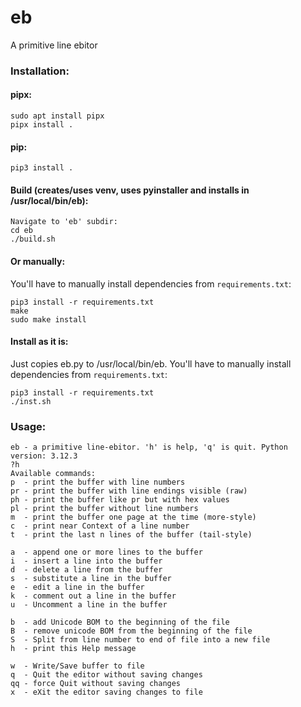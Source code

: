 # eb
A primitive line ebitor
### Installation:
#### pipx:
```
sudo apt install pipx
pipx install .
```
#### pip:
```
pip3 install .
```
#### Build (creates/uses venv, uses pyinstaller and installs in /usr/local/bin/eb):
```
Navigate to 'eb' subdir:
cd eb
./build.sh
```
#### Or manually:
You'll have to manually install dependencies from ```requirements.txt```:
```
pip3 install -r requirements.txt
make
sudo make install
```
#### Install as it is:
Just copies eb.py to /usr/local/bin/eb. You'll have to manually install dependencies from ```requirements.txt```:
```
pip3 install -r requirements.txt 
./inst.sh
```
### Usage:
```
eb - a primitive line-ebitor. 'h' is help, 'q' is quit. Python version: 3.12.3
?h
Available commands:
p  - print the buffer with line numbers
pr - print the buffer with line endings visible (raw)
ph - print the buffer like pr but with hex values
pl - print the buffer without line numbers
m  - print the buffer one page at the time (more-style)
c  - print near Context of a line number
t  - print the last n lines of the buffer (tail-style)

a  - append one or more lines to the buffer
i  - insert a line into the buffer
d  - delete a line from the buffer
s  - substitute a line in the buffer
e  - edit a line in the buffer
k  - comment out a line in the buffer
u  - Uncomment a line in the buffer

b  - add Unicode BOM to the beginning of the file
B  - remove unicode BOM from the beginning of the file
S  - Split from line number to end of file into a new file
h  - print this Help message

w  - Write/Save buffer to file
q  - Quit the editor without saving changes
qq - force Quit without saving changes
x  - eXit the editor saving changes to file
```
